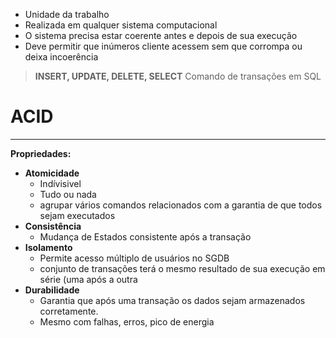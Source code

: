 - Unidade da trabalho
- Realizada em qualquer sistema computacional
- O sistema precisa estar coerente antes e depois de sua execução
- Deve permitir que inúmeros cliente acessem sem que corrompa ou deixa incoerência

> **INSERT, UPDATE, DELETE, SELECT**
> Comando de transações em SQL
# ACID
---
**Propriedades:**
- **Atomicidade**
	- Indívisivel
	- Tudo ou nada
	- agrupar vários comandos relacionados com a garantia de que todos sejam executados
- **Consistência**
	- Mudança de Estados consistente após a transação
- **Isolamento**
	- Permite acesso múltiplo de usuários no SGDB
	- conjunto de transações terá o mesmo resultado de sua execução em série (uma após a outra
- **Durabilidade**
	- Garantia que após uma transação os dados sejam armazenados corretamente.
	- Mesmo com falhas, erros, pico de energia